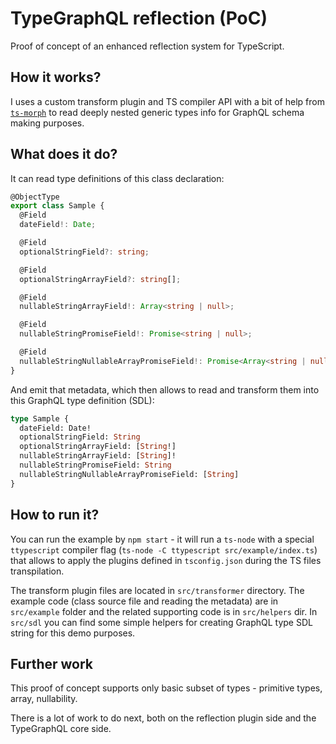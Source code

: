 # TypeGraphQL reflection (PoC)

Proof of concept of an enhanced reflection system for TypeScript.

## How it works?

I uses a custom transform plugin and TS compiler API with a bit of help from [`ts-morph`](https://github.com/dsherret/ts-morph) to read deeply nested generic types info for GraphQL schema making purposes.

## What does it do?

It can read type definitions of this class declaration:

```ts
@ObjectType
export class Sample {
  @Field
  dateField!: Date;

  @Field
  optionalStringField?: string;

  @Field
  optionalStringArrayField?: string[];

  @Field
  nullableStringArrayField!: Array<string | null>;

  @Field
  nullableStringPromiseField!: Promise<string | null>;

  @Field
  nullableStringNullableArrayPromiseField!: Promise<Array<string | null> | null>;
}
```

And emit that metadata, which then allows to read and transform them into this GraphQL type definition (SDL):

```graphql
type Sample {
  dateField: Date!
  optionalStringField: String
  optionalStringArrayField: [String!]
  nullableStringArrayField: [String]!
  nullableStringPromiseField: String
  nullableStringNullableArrayPromiseField: [String]
}
```

## How to run it?

You can run the example by `npm start` - it will run a `ts-node` with a special `ttypescript` compiler flag (`ts-node -C ttypescript src/example/index.ts`) that allows to apply the plugins defined in `tsconfig.json` during the TS files transpilation.

The transform plugin files are located in `src/transformer` directory. The example code (class source file and reading the metadata) are in `src/example` folder and the related supporting code is in `src/helpers` dir. In `src/sdl` you can find some simple helpers for creating GraphQL type SDL string for this demo purposes.

## Further work

This proof of concept supports only basic subset of types - primitive types, array, nullability.

There is a lot of work to do next, both on the reflection plugin side and the TypeGraphQL core side.
